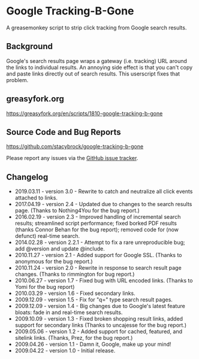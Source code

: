 # Google Tracking-B-Gone

A greasemonkey script to strip click tracking from Google search results.

## Background

Google's search results page wraps a gateway (i.e. tracking) URL around the links to individual results. An annoying side effect is that you can't copy and paste links directly out of search results. This userscript fixes that problem.

## greasyfork.org

https://greasyfork.org/en/scripts/1810-google-tracking-b-gone

## Source Code and Bug Reports

https://github.com/stacybrock/google-tracking-b-gone

Please report any issues via the [GitHub issue tracker](https://github.com/stacybrock/google-tracking-b-gone/issues).

## Changelog

* 2019.03.11 - version 3.0 - Rewrite to catch and neutralize all click events attached to links.
* 2017.04.19 - version 2.4 - Updated due to changes to the search results page. (Thanks to Nothing4You for the bug report.)
* 2016.02.19 - version 2.3 - Improved handling of incremental search results; streamlined script performance; fixed borked PDF results (thanks Connor Behan for the bug report); removed code for (now defunct) real-time search.
* 2014.02.28 - version 2.2.1 - Attempt to fix a rare unreproducible bug; add @version and update @include.
* 2010.11.27 - version 2.1 - Added support for Google SSL. (Thanks to anonymous for the bug report.)
* 2010.11.24 - version 2.0 - Rewrite in response to search result page changes. (Thanks to rimmington for bug report.)
* 2010.06.27 - version 1.7 - Fixed bug with URL encoded links. (Thanks to Yomi for the bug report)
* 2010.03.29 - version 1.6 - Fixed secondary links.
* 2009.12.09 - version 1.5 - Fix for "q=" type search result pages.
* 2009.12.09 - version 1.4 - Big changes due to Google's latest feature bloats: fade in and real-time search results.
* 2009.10.09 - version 1.3 - Fixed broken shopping result links, added support for secondary links (Thanks to uncajesse for the bug report.)
* 2009.05.06 - version 1.2 - Added support for cached, featured, and sitelink links. (Thanks, Prez, for the bug report.)
* 2009.04.26 - version 1.1 - Damn it, Google, make up your mind!
* 2009.04.22 - version 1.0 - Initial release.
